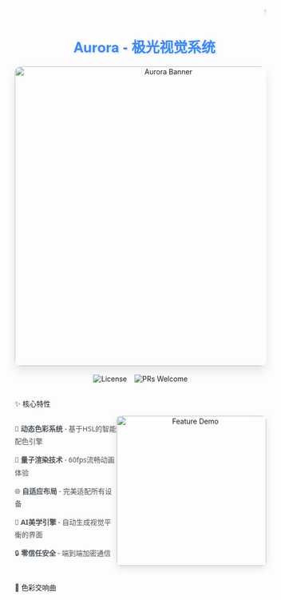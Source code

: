<div align="center">
  <marquee behavior="scroll" direction="left" scrollamount="8" style="color: #ff6b6b; font-size: 1.2em; font-family: 'Courier New', monospace; text-shadow: 0 0 5px rgba(255,107,107,0.5);">
    ✨ Welcome to BillChou Space • 极光视觉盛宴 • 探索前沿科技美学 ✨ 
  </marquee>
  
  <h1 style="font-family: 'Helvetica Neue', sans-serif; color: #3a86ff; text-shadow: 2px 2px 4px rgba(58,134,255,0.2);">
    🌈 Aurora - 极光视觉系统 
  </h1>
  
  <img src="https://media.giphy.com/media/3o7abKhOpu0NwenH3O/giphy.gif"  width="600" alt="Aurora Banner" style="border-radius: 12px; box-shadow: 0 10px 20px rgba(0,0,0,0.1);">
</div>
 
<br>
 
<div align="center" style="display: flex; justify-content: center; gap: 15px;">
  <img src="https://img.shields.io/badge/License-MIT-blue?style=for-the-badge"  alt="License">
  <img src="https://img.shields.io/badge/PRs-Welcome-ff69b4?style=for-the-badge&logo=git"  alt="PRs Welcome">
</div>
 
<br>
 
✨ 核心特性 
 
<div style="display: flex; align-items: center;">
  <div style="flex: 1;">
    <ul style="font-family: 'Segoe UI', Tahoma, Geneva, Verdana, sans-serif; color: #495057; line-height: 1.8; list-style-type: none; padding-left: 0;">
      <li style="margin-bottom: 12px;">🎨 <strong>动态色彩系统</strong> - 基于HSL的智能配色引擎</li>
      <li style="margin-bottom: 12px;">🚀 <strong>量子渲染技术</strong> - 60fps流畅动画体验</li>
      <li style="margin-bottom: 12px;">🌐 <strong>自适应布局</strong> - 完美适配所有设备</li>
      <li style="margin-bottom: 12px;">🧠 <strong>AI美学引擎</strong> - 自动生成视觉平衡的界面</li>
      <li style="margin-bottom: 12px;">🔒 <strong>零信任安全</strong> - 端到端加密通信</li>
    </ul>
  </div>
  <div style="flex: 1; text-align: center;">
    <img src="https://media.giphy.com/media/3o6Zt6MLZbQ5Q2ZrmY/giphy.gif"  width="300" alt="Feature Demo" style="border-radius: 8px; box-shadow: 0 5px 15px rgba(0,0,0,0.1);">
  </div>
</div>
 
<br>
 
🎨 色彩交响曲 
 

